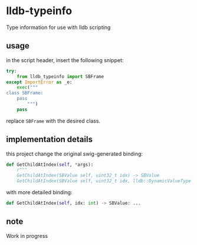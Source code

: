 # lldb-typeinfo

Type information for use with lldb scripting

## usage

in the script header, insert the following snippet:

```py
try:
    from lldb_typeinfo import SBFrame
except ImportError as _e:
    exec("""
class SBFrame:
    pass
        """)
    pass
```

replace `SBFrame` with the desired class.

## implementation details

this project change the original swig-generated binding:

```python
def GetChildAtIndex(self, *args):
    r"""
    GetChildAtIndex(SBValue self, uint32_t idx) -> SBValue
    GetChildAtIndex(SBValue self, uint32_t idx, lldb::DynamicValueType use_dynamic, bool can_create_synthetic) -> SBValue
```

with more detailed binding:

```python
def GetChildAtIndex(self, idx: int) -> SBValue: ...
```

## note

Work in progress
